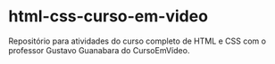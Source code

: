 # html-css-curso-em-video
Repositório para atividades do curso completo de HTML e CSS com o professor Gustavo Guanabara do CursoEmVídeo.
